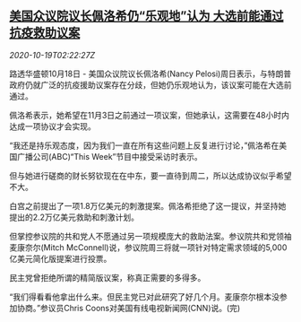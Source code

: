 <!--1603076077000-->
[美国众议院议长佩洛希仍“乐观地”认为 大选前能通过抗疫救助议案](https://cn.reuters.com/article/us-pelosi-covid-aid-plan-1019-idCNKBS27406F)
------

<div><i>2020-10-19T02:22:27Z</i></div><p>路透华盛顿10月18日 - 美国众议院议长佩洛希(Nancy Pelosi)周日表示，与特朗普政府仍就广泛的抗疫援助议案存在分歧，但她仍乐观地认为，该议案可能在大选前通过。</p><p>佩洛希表示，她希望在11月3日之前通过一项议案，但她承认，这需要在48小时内达成一项协议才会实现。</p><p>“我还是持乐观态度，因为我们一直在所有这些问题上反复进行讨论，”佩洛希在美国广播公司(ABC)“This Week”节目中接受采访时表示。</p><p>但与她进行磋商的财长努钦现在在中东，要一直待到周二，所以达成协议似乎希望不大。</p><p>白宫之前提出了一项1.8万亿美元的刺激提案。佩洛希拒绝了这一提议，并坚持她提出的2.2万亿美元救助和刺激计划。</p><p>但掌控参议院的共和党人不愿通过另一项规模庞大的救助法案。参议院共和党领袖麦康奈尔(Mitch McConnell)说，参议院周三将就一项针对特定需求领域的5,000亿美元简化版提案进行投票。</p><p>民主党曾拒绝所谓的精简版议案，称真正需要的多得多。</p><p>“我们得看看他拿出什么来。但民主党已对此研究了好几个月。麦康奈尔根本没参加协商。”参议员Chris Coons对美国有线电视新闻网(CNN)说。(完)</p>
